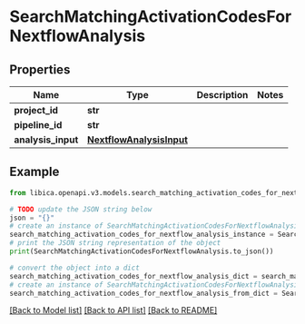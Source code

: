 # SearchMatchingActivationCodesForNextflowAnalysis


## Properties

Name | Type | Description | Notes
------------ | ------------- | ------------- | -------------
**project_id** | **str** |  | 
**pipeline_id** | **str** |  | 
**analysis_input** | [**NextflowAnalysisInput**](NextflowAnalysisInput.md) |  | 

## Example

```python
from libica.openapi.v3.models.search_matching_activation_codes_for_nextflow_analysis import SearchMatchingActivationCodesForNextflowAnalysis

# TODO update the JSON string below
json = "{}"
# create an instance of SearchMatchingActivationCodesForNextflowAnalysis from a JSON string
search_matching_activation_codes_for_nextflow_analysis_instance = SearchMatchingActivationCodesForNextflowAnalysis.from_json(json)
# print the JSON string representation of the object
print(SearchMatchingActivationCodesForNextflowAnalysis.to_json())

# convert the object into a dict
search_matching_activation_codes_for_nextflow_analysis_dict = search_matching_activation_codes_for_nextflow_analysis_instance.to_dict()
# create an instance of SearchMatchingActivationCodesForNextflowAnalysis from a dict
search_matching_activation_codes_for_nextflow_analysis_from_dict = SearchMatchingActivationCodesForNextflowAnalysis.from_dict(search_matching_activation_codes_for_nextflow_analysis_dict)
```
[[Back to Model list]](../README.md#documentation-for-models) [[Back to API list]](../README.md#documentation-for-api-endpoints) [[Back to README]](../README.md)


